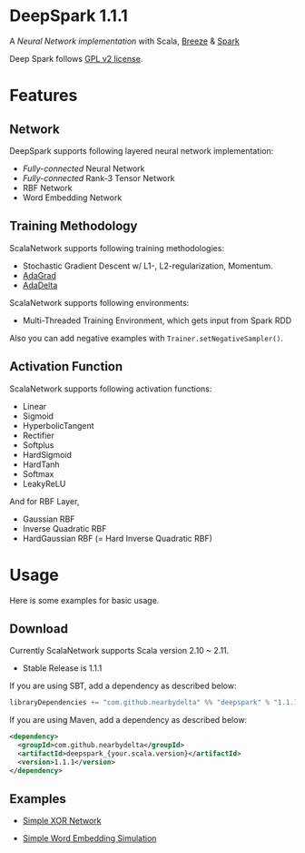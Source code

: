 DeepSpark 1.1.1
====================

A *Neural Network implementation* with Scala, [Breeze](https://github.com/scalanlp/breeze) & [Spark](http://spark.apache.org)

Deep Spark follows [GPL v2 license](http://choosealicense.com/licenses/gpl-2.0/).

# Features

## Network

DeepSpark supports following layered neural network implementation:

* *Fully-connected* Neural Network
* *Fully-connected* Rank-3 Tensor Network
* RBF Network
* Word Embedding Network

## Training Methodology

ScalaNetwork supports following training methodologies:

* Stochastic Gradient Descent w/ L1-, L2-regularization, Momentum.
* [AdaGrad](http://www.magicbroom.info/Papers/DuchiHaSi10.pdf)
* [AdaDelta](http://www.matthewzeiler.com/pubs/googleTR2012/googleTR2012.pdf)

ScalaNetwork supports following environments:

* Multi-Threaded Training Environment, which gets input from Spark RDD

Also you can add negative examples with `Trainer.setNegativeSampler()`.

## Activation Function

ScalaNetwork supports following activation functions:

* Linear
* Sigmoid
* HyperbolicTangent
* Rectifier
* Softplus
* HardSigmoid
* HardTanh
* Softmax
* LeakyReLU

And for RBF Layer,

* Gaussian RBF
* Inverse Quadratic RBF
* HardGaussian RBF (= Hard Inverse Quadratic RBF)

# Usage

Here is some examples for basic usage.

## Download

Currently ScalaNetwork supports Scala version 2.10 ~ 2.11.

* Stable Release is 1.1.1
 
If you are using SBT, add a dependency as described below:

```scala
libraryDependencies += "com.github.nearbydelta" %% "deepspark" % "1.1.1"
```

If you are using Maven, add a dependency as described below:
```xml
<dependency>
  <groupId>com.github.nearbydelta</groupId>
  <artifactId>deepspark_{your.scala.version}</artifactId>
  <version>1.1.1</version>
</dependency>
```

## Examples

* [Simple XOR Network](https://github.com/nearbydelta/deepspark/blob/master/src/test/scala/TestXOR.scala)

* [Simple Word Embedding Simulation](https://github.com/nearbydelta/deepspark/blob/master/src/test/scala/TestEmbedding.scala)